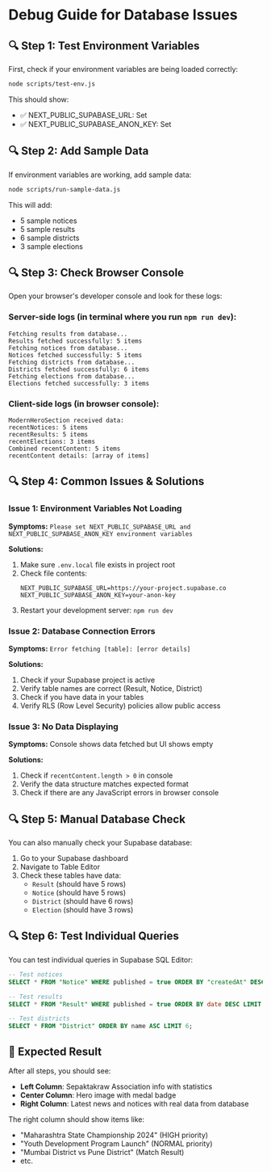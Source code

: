 # Debug Guide for Database Issues

## 🔍 **Step 1: Test Environment Variables**

First, check if your environment variables are being loaded correctly:

```bash
node scripts/test-env.js
```

This should show:
- ✅ NEXT_PUBLIC_SUPABASE_URL: Set
- ✅ NEXT_PUBLIC_SUPABASE_ANON_KEY: Set

## 🔍 **Step 2: Add Sample Data**

If environment variables are working, add sample data:

```bash
node scripts/run-sample-data.js
```

This will add:
- 5 sample notices
- 5 sample results  
- 6 sample districts
- 3 sample elections

## 🔍 **Step 3: Check Browser Console**

Open your browser's developer console and look for these logs:

### **Server-side logs (in terminal where you run `npm run dev`):**
```
Fetching results from database...
Results fetched successfully: 5 items
Fetching notices from database...
Notices fetched successfully: 5 items
Fetching districts from database...
Districts fetched successfully: 6 items
Fetching elections from database...
Elections fetched successfully: 3 items
```

### **Client-side logs (in browser console):**
```
ModernHeroSection received data:
recentNotices: 5 items
recentResults: 5 items
recentElections: 3 items
Combined recentContent: 5 items
recentContent details: [array of items]
```

## 🔍 **Step 4: Common Issues & Solutions**

### **Issue 1: Environment Variables Not Loading**
**Symptoms:** `Please set NEXT_PUBLIC_SUPABASE_URL and NEXT_PUBLIC_SUPABASE_ANON_KEY environment variables`

**Solutions:**
1. Make sure `.env.local` file exists in project root
2. Check file contents:
   ```env
   NEXT_PUBLIC_SUPABASE_URL=https://your-project.supabase.co
   NEXT_PUBLIC_SUPABASE_ANON_KEY=your-anon-key
   ```
3. Restart your development server: `npm run dev`

### **Issue 2: Database Connection Errors**
**Symptoms:** `Error fetching [table]: [error details]`

**Solutions:**
1. Check if your Supabase project is active
2. Verify table names are correct (Result, Notice, District)
3. Check if you have data in your tables
4. Verify RLS (Row Level Security) policies allow public access

### **Issue 3: No Data Displaying**
**Symptoms:** Console shows data fetched but UI shows empty

**Solutions:**
1. Check if `recentContent.length > 0` in console
2. Verify the data structure matches expected format
3. Check if there are any JavaScript errors in browser console

## 🔍 **Step 5: Manual Database Check**

You can also manually check your Supabase database:

1. Go to your Supabase dashboard
2. Navigate to Table Editor
3. Check these tables have data:
   - `Result` (should have 5 rows)
   - `Notice` (should have 5 rows)
   - `District` (should have 6 rows)
   - `Election` (should have 3 rows)

## 🔍 **Step 6: Test Individual Queries**

You can test individual queries in Supabase SQL Editor:

```sql
-- Test notices
SELECT * FROM "Notice" WHERE published = true ORDER BY "createdAt" DESC LIMIT 5;

-- Test results  
SELECT * FROM "Result" WHERE published = true ORDER BY date DESC LIMIT 3;

-- Test districts
SELECT * FROM "District" ORDER BY name ASC LIMIT 6;
```

## 🎯 **Expected Result**

After all steps, you should see:
- **Left Column**: Sepaktakraw Association info with statistics
- **Center Column**: Hero image with medal badge
- **Right Column**: Latest news and notices with real data from database

The right column should show items like:
- "Maharashtra State Championship 2024" (HIGH priority)
- "Youth Development Program Launch" (NORMAL priority)
- "Mumbai District vs Pune District" (Match Result)
- etc.
